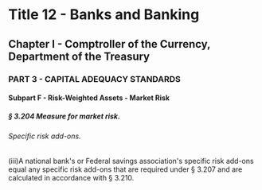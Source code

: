 
# Title 12 - Banks and Banking
## Chapter I - Comptroller of the Currency, Department of the Treasury
### PART 3 - CAPITAL ADEQUACY STANDARDS
#### Subpart F - Risk-Weighted Assets - Market Risk
##### § 3.204 Measure for market risk.
###### Specific risk add-ons.

(iii)A national bank's or Federal savings association's specific risk add-ons equal any specific risk add-ons that are required under § 3.207 and are calculated in accordance with § 3.210.
